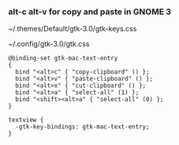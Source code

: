 ### alt-c alt-v for copy and paste in GNOME 3

~/.themes/Default/gtk-3.0/gtk-keys.css

~/.config/gtk-3.0/gtk.css

```
@binding-set gtk-mac-text-entry
{
  bind "<alt>c" { "copy-clipboard" () };
  bind "<alt>v" { "paste-clipboard" () };
  bind "<alt>x" { "cut-clipboard" () };
  bind "<alt>a" { "select-all" (1) };
  bind "<shift><alt>a" { "select-all" (0) };
}

textview {
  -gtk-key-bindings: gtk-mac-text-entry;
}
```
